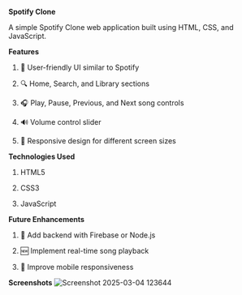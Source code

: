 ******Spotify Clone******

A simple Spotify Clone web application built using HTML, CSS, and JavaScript.

****Features****

1. 🎵 User-friendly UI similar to Spotify

2. 🔍 Home, Search, and Library sections

3. 🎧 Play, Pause, Previous, and Next song controls

4. 🔊 Volume control slider

5. 📜 Responsive design for different screen sizes

****Technologies Used****

1. HTML5

2. CSS3

3. JavaScript

****Future Enhancements****

1. 🎼 Add backend with Firebase or Node.js

2. 🆕 Implement real-time song playback

3. 📱 Improve mobile responsiveness

****Screenshots****
![Screenshot 2025-03-04 123644](https://github.com/user-attachments/assets/24cdfc86-a196-46b0-8011-6a04c954fb68)




